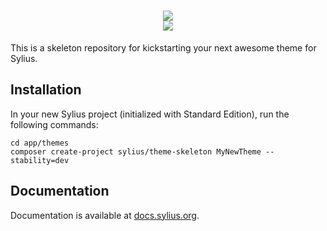 <h1 align="center">
    <a href="http://sylius.org" target="_blank">
        <img src="http://demo.sylius.org/assets/shop/img/logo.png" />
    </a>
    <br />
    <a href="https://packagist.org/packages/sylius/theme-skeleton" title="Total Downloads" target="_blank">
        <img src="https://poser.pugx.org/sylius/theme-skeleton/downloads" />
    </a>
</h1>

This is a skeleton repository for kickstarting your next awesome theme for Sylius.

Installation
------------

In your new Sylius project (initialized with Standard Edition), run the following commands:

```
cd app/themes
composer create-project sylius/theme-skeleton MyNewTheme --stability=dev
```

Documentation
-------------

Documentation is available at [docs.sylius.org](http://docs.sylius.org).
